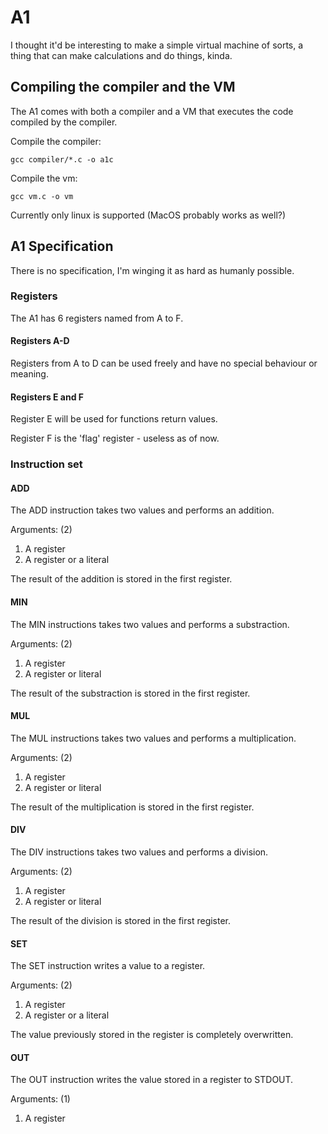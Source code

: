 # A1

I thought it'd be interesting to make a simple virtual machine of sorts, a thing that can make calculations and do things, kinda.

## Compiling the compiler and the VM

The A1 comes with both a compiler and a VM that executes the code compiled by the compiler.

Compile the compiler:
```
gcc compiler/*.c -o a1c
```

Compile the vm:
```
gcc vm.c -o vm
```

Currently only linux is supported (MacOS probably works as well?)

## A1 Specification

There is no specification, I'm winging it as hard as humanly possible.

### Registers

The A1 has 6 registers named from A to F.

#### Registers A-D

Registers from A to D can be used freely and have no special behaviour or meaning.

#### Registers E and F

Register E will be used for functions return values.

Register F is the 'flag' register - useless as of now.

### Instruction set

#### ADD

The ADD instruction takes two values and performs an addition.

Arguments: (2)
1. A register
1. A register or a literal

The result of the addition is stored in the first register.

#### MIN

The MIN instructions takes two values and performs a substraction.

Arguments: (2)
1. A register
1. A register or literal

The result of the substraction is stored in the first register.

#### MUL

The MUL instructions takes two values and performs a multiplication.

Arguments: (2)
1. A register
1. A register or literal

The result of the multiplication is stored in the first register.

#### DIV

The DIV instructions takes two values and performs a division.

Arguments: (2)
1. A register
1. A register or literal

The result of the division is stored in the first register.
#### SET

The SET instruction writes a value to a register.

Arguments: (2)
1. A register
1. A register or a literal

The value previously stored in the register is completely overwritten.

#### OUT

The OUT instruction writes the value stored in a register to STDOUT.

Arguments: (1)
1. A register
